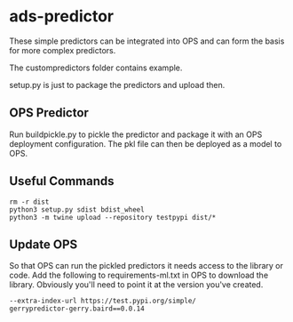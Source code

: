 # ads-predictor

These simple predictors can be integrated into OPS and can form the basis for more complex predictors.

The custompredictors folder contains example. 

setup.py is just to package the predictors and upload then.

## OPS Predictor
Run buildpickle.py to pickle the predictor and package it with an OPS deployment configuration. The pkl file can then be deployed as a model to OPS.


## Useful Commands

```
rm -r dist
python3 setup.py sdist bdist_wheel
python3 -m twine upload --repository testpypi dist/*
```

## Update OPS
So that OPS can run the pickled predictors it needs access to the library or code. Add the following to requirements-ml.txt in OPS to download the library. Obviously you'll need to point it at the version you've created.

```
--extra-index-url https://test.pypi.org/simple/
gerrypredictor-gerry.baird==0.0.14
```
